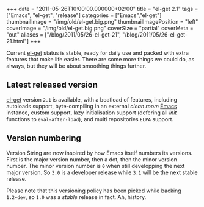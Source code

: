 +++
date = "2011-05-26T10:00:00.000000+02:00"
title = "el-get 2.1"
tags = ["Emacs", "el-get", "release"]
categories = ["Emacs","el-get"]
thumbnailImage = "/img/old/el-get.big.png"
thumbnailImagePosition = "left"
coverImage = "/img/old/el-get.big.png"
coverSize = "partial"
coverMeta = "out"
aliases = ["/blog/2011/05/26-el-get-21",
           "/blog/2011/05/26-el-get-21.html"]
+++

Current 
[el-get](https://github.com/dimitri/el-get) status is stable, ready for daily use and packed with extra
features that make life easier.  There are some more things we could do, as
always, but they will be about smoothing things further.


## Latest released version

[el-get](https://github.com/dimitri/el-get) version 
`2.1` is available, with a boatload of features, including
autoloads support, byte-compiling in an external 
*clean room* 
[Emacs](http://www.gnu.org/software/emacs/) instance,
custom support, lazy initialisation support (defering all 
*init* functions to
`eval-after-load`), and multi repositories 
`ELPA` support.


## Version numbering

Version String are now inspired by how Emacs itself numbers its versions.
First is the major version number, then a dot, then the minor version
number.  The minor version number is 
`0` when still developping the next major
version.  So 
`3.0` is a developer release while 
`3.1` will be the next stable
release.

Please note that this versioning policy has been picked while backing
`1.2~dev`, so 
`1.0` was a 
*stable* release in fact.  Ah, history.
